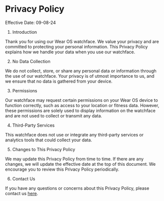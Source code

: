 # Privacy Policy
Effective Date: 09-08-24

1. Introduction

Thank you for using our Wear OS watchface. We value your privacy and are committed to protecting your personal information. This Privacy Policy explains how we handle your data when you use our watchface.

2. No Data Collection

We do not collect, store, or share any personal data or information through the use of our watchface. Your privacy is of utmost importance to us, and we ensure that no data is gathered from your device.

3. Permissions

Our watchface may request certain permissions on your Wear OS device to function correctly, such as access to your location or fitness data. However, these permissions are solely used to display information on the watchface and are not used to collect or transmit any data.

4. Third-Party Services

This watchface does not use or integrate any third-party services or analytics tools that could collect your data.

5. Changes to This Privacy Policy

We may update this Privacy Policy from time to time. If there are any changes, we will update the effective date at the top of this document. We encourage you to review this Privacy Policy periodically.

6. Contact Us

If you have any questions or concerns about this Privacy Policy, please contact us [here](nitriumDev@gmail.com).

